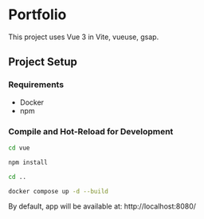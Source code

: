 # Portfolio

This project uses Vue 3 in Vite, vueuse, gsap.



## Project Setup

### Requirements
- Docker
- npm

### Compile and Hot-Reload for Development



```sh
cd vue 
```

```sh
npm install
```

```sh
cd .. 
```

```sh
docker compose up -d --build
```
By default, app will be available at: http://localhost:8080/
